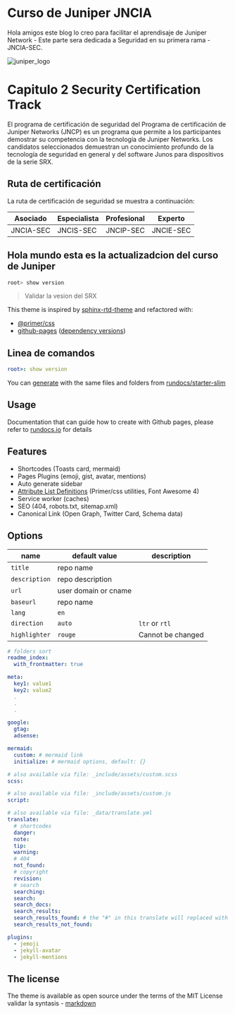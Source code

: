 # Curso de Juniper JNCIA

Hola amigos este blog lo creo para facilitar el aprendisaje de Juniper Network - Este parte sera dedicada a Seguridad en su primera rama - JNCIA-SEC.

![juniper_logo](https://junipernetworks.allegiancetech.com/surveys/images/MRVCXM/juniper_logo.jpg)

# Capitulo 2 Security Certification Track

El programa de certificación de seguridad del Programa de certificación de Juniper Networks (JNCP) es un programa que permite a los participantes demostrar su competencia con la tecnología de Juniper Networks. Los candidatos seleccionados demuestran un conocimiento profundo de la tecnología de seguridad en general y del software Junos para dispositivos de la serie SRX.

## Ruta de certificación

La ruta de certificación de seguridad se muestra a continuación:

| Asociado | Especialista | Profesional  | Experto | 
| ------- | -------- |-------- |--------  |
| JNCIA-SEC | JNCIS-SEC  | JNCIP-SEC    | JNCIE-SEC  | 



## Hola mundo esta es la actualizadcion del curso de Juniper

```python
root> show version
```
> Validar la vesion del SRX

This theme is inspired by [sphinx-rtd-theme](https://github.com/readthedocs/sphinx_rtd_theme) and refactored with:

- [@primer/css](https://github.com/primer/css)
- [github-pages](https://github.com/github/pages-gem) ([dependency versions](https://pages.github.com/versions/))

## Linea de comandos

```yml
root>: show version
```

You can [generate](https://github.com/rundocs/starter-slim/generate) with the same files and folders from [rundocs/starter-slim](https://github.com/rundocs/starter-slim/)

## Usage

Documentation that can guide how to create with Github pages, please refer to [rundocs.io](https://rundocs.io) for details

## Features

- Shortcodes (Toasts card, mermaid)
- Pages Plugins (emoji, gist, avatar, mentions)
- Auto generate sidebar
- [Attribute List Definitions](https://kramdown.gettalong.org/syntax.html#attribute-list-definitions) (Primer/css utilities, Font Awesome 4)
- Service worker (caches)
- SEO (404, robots.txt, sitemap.xml)
- Canonical Link (Open Graph, Twitter Card, Schema data)

## Options

| name          | default value        | description       |
| ------------- | -------------------- | ----------------- |
| `title`       | repo name            |                   |
| `description` | repo description     |                   |
| `url`         | user domain or cname |                   |
| `baseurl`     | repo name            |                   |
| `lang`        | `en`                 |                   |
| `direction`   | `auto`               | `ltr` or `rtl`    |
| `highlighter` | `rouge`              | Cannot be changed |

```yml
# folders sort
readme_index:
  with_frontmatter: true

meta:
  key1: value1
  key2: value2
  .
  .
  .

google:
  gtag:
  adsense:

mermaid:
  custom: # mermaid link
  initialize: # mermaid options, default: {}

# also available via file: _include/assets/custom.scss
scss:

# also available via file: _include/assets/custom.js
script:

# also available via file: _data/translate.yml
translate:
  # shortcodes
  danger:
  note:
  tip:
  warning:
  # 404
  not_found:
  # copyright
  revision:
  # search
  searching:
  search:
  search_docs:
  search_results:
  search_results_found: # the "#" in this translate will replaced with results size!
  search_results_not_found:

plugins:
  - jemoji
  - jekyll-avatar
  - jekyll-mentions
```

## The license

The theme is available as open source under the terms of the MIT License
validar la syntasis - [markdown](https://www.markdownguide.org/basic-syntax)

